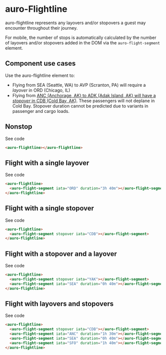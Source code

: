 # auro-Flightline

auro-flightline represents any layovers and/or stopovers a guest may encounter throughout their journey. 

For mobile, the number of stops is automatically calculated by the number of layovers and/or stopovers added in the DOM via the `auro-flight-segment` element. 

## Component use cases
Use the auro-flightline element to:
* Flying from SEA (Seattle, WA) to AVP (Scranton, PA) will require a *layover* in ORD (Chicago, IL)
* Flying from [ANC (Anchorage, AK) to ADK (Adak Island, AK) will have a *stopover* in CDB (Cold Bay, AK)](https://onemileatatime.com/alaska-airlines-adak-cold-bay/). These passengers will not deplane in Cold Bay.
Stopover duration cannot be predicted due to variants in passenger and cargo loads.

## Nonstop
<div class="exampleWrapper">    
  <auro-flightline></auro-flightline>
</div>

<auro-accordion lowProfile justifyRight>
  <span slot="trigger">See code</span>

  ```html
  <auro-flightline></auro-flightline>
  ```
</auro-accordion>

## Flight with a single layover

<div class="exampleWrapper">    
  <auro-flightline>
    <auro-flight-segment iata="ORD" duration="3h 40m"></auro-flight-segment>
  </auro-flightline>
</div>

<auro-accordion lowProfile justifyRight>
  <span slot="trigger">See code</span>

  ```html
  <auro-flightline>
    <auro-flight-segment iata="ORD" duration="3h 40m"></auro-flight-segment>
  </auro-flightline>
  ```
</auro-accordion>

## Flight with a single stopover

<div class="exampleWrapper">    
  <auro-flightline>
    <auro-flight-segment stopover iata="CDB"></auro-flight-segment>
  </auro-flightline>
</div>

<auro-accordion lowProfile justifyRight>
  <span slot="trigger">See code</span>

  ```html
  <auro-flightline>
    <auro-flight-segment stopover iata="CDB"></auro-flight-segment>
  </auro-flightline>
  ```
</auro-accordion>

## Flight with a stopover and a layover

<div class="exampleWrapper">    
  <auro-flightline>
    <auro-flight-segment stopover iata="YAK"></auro-flight-segment>
    <auro-flight-segment iata="SEA" duration="0h 40m"></auro-flight-segment>
  </auro-flightline>
</div>

<auro-accordion lowProfile justifyRight>
  <span slot="trigger">See code</span>

  ```html
  <auro-flightline>
    <auro-flight-segment stopover iata="YAK"></auro-flight-segment>
    <auro-flight-segment iata="SEA" duration="0h 40m"></auro-flight-segment>
  </auro-flightline>
  ```
</auro-accordion>

## Flight with layovers and stopovers

<div class="exampleWrapper">    
  <auro-flightline>
    <auro-flight-segment stopover iata="YAK"></auro-flight-segment>
    <auro-flight-segment stopover iata="WRG"></auro-flight-segment>
    <auro-flight-segment iata="SEA" duration="0h 40m"></auro-flight-segment>
    <auro-flight-segment iata="BOS" duration="1h 40m"></auro-flight-segment>
    <auro-flight-segment iata="DUB" duration="13h 40m"></auro-flight-segment>
  </auro-flightline>
</div>

<auro-accordion lowProfile justifyRight>
  <span slot="trigger">See code</span>

  ```html
  <auro-flightline>
    <auro-flight-segment stopover iata="CDB"></auro-flight-segment>
    <auro-flight-segment iata="ANC" duration="1h 30m"></auro-flight-segment>
    <auro-flight-segment iata="SEA" duration="0h 40m"></auro-flight-segment>
    <auro-flight-segment iata="SFO" duration="1h 40m"></auro-flight-segment>
  </auro-flightline>
  ```
</auro-accordion>
